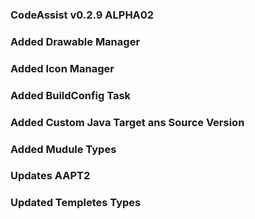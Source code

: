 ### CodeAssist v0.2.9 ALPHA02

### Added Drawable Manager 

### Added Icon Manager 

### Added BuildConfig Task

### Added Custom Java Target ans Source Version 

### Added Mudule Types 
 
### Updates AAPT2 

### Updated Templetes Types 
